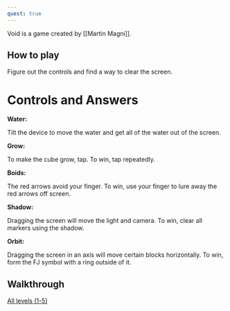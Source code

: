 ```yaml
---
quest: true
---
```

Void is a game created by [[Martin Magni]].

## How to play

Figure out the controls and find a way to clear the screen.

# Controls and Answers

**Water:**

Tilt the device to move the water and get all of the water out of the screen.

**Grow:**

To make the cube grow, tap. To win, tap repeatedly.

**Boids:**

The red arrows avoid your finger. To win, use your finger to lure away the red arrows off screen.

**Shadow:**

Dragging the screen will move the light and camera. To win, clear all markers using the shadow.

**Orbit:**

Dragging the screen in an axis will move certain blocks horizontally. To win, form the FJ symbol with a ring outside of it.

## Walkthrough
[All levels (1-5)](https://youtu.be/wM0hSsQp2T0)
